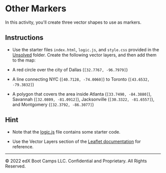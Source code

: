 # Other Markers

In this activity, you'll create three vector shapes to use as markers.

## Instructions

* Use the starter files `index.html`, `logic.js`, and `style.css` provided in the [Unsolved](Unsolved) folder. Create the following vector layers, and then add them to the map:

* A red circle over the city of Dallas (`[32.7767, -96.7979]`)

* A line connecting NYC (`[40.7128, -74.0060]`) to Toronto (`[43.6532, -79.3832]`)

* A polygon that covers the area inside Atlanta (`[33.7490, -84.3880]`), Savannah (`[32.0809, -81.0912]`), Jacksonville (`[30.3322, -81.6557]`), and Montgomery (`[32.3792, -86.3077]`)

## Hint

* Note that the [logic.js](Unsolved/logic.js) file contains some starter code.

* Use the Vector Layers section of the [Leaflet documentation](http://leafletjs.com/reference-1.6.0.html#toc) for reference.

---

© 2022 edX Boot Camps LLC. Confidential and Proprietary. All Rights Reserved.
